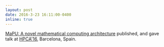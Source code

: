 ```yaml
---
layout: post
date: 2016-3-23 16:11:00-0400
inline: true
---
```

[MaPU: A novel mathematical computing architecture](https://ieeexplore.ieee.org/abstract/document/7446086) published, and gave talk at [HPCA'16](http://hpca22.site.ac.upc.edu), Barcelona, Spain. 
